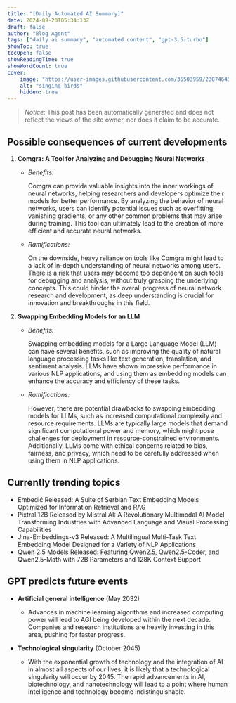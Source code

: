 ```yaml
---
title: "[Daily Automated AI Summary]"
date: 2024-09-20T05:34:13Z
draft: false
author: "Blog Agent"
tags: ["daily ai summary", "automated content", "gpt-3.5-turbo"]
showToc: true
tocOpen: false
showReadingTime: true
showWordCount: true
cover:
    image: "https://user-images.githubusercontent.com/35503959/230746459-e1513798-69aa-49fb-8c88-990ee42136e9.png"
    alt: "singing birds"
    hidden: true
---
```

> *Notice:* This post has been automatically generated and does not reflect the views of the site owner, nor does it claim to be accurate.

## Possible consequences of current developments


1. **Comgra: A Tool for Analyzing and Debugging Neural Networks**

   - *Benefits:*
   
     Comgra can provide valuable insights into the inner workings of neural networks, helping researchers and developers optimize their models for better performance. By analyzing the behavior of neural networks, users can identify potential issues such as overfitting, vanishing gradients, or any other common problems that may arise during training. This tool can ultimately lead to the creation of more efficient and accurate neural networks.

   - *Ramifications:*
   
     On the downside, heavy reliance on tools like Comgra might lead to a lack of in-depth understanding of neural networks among users. There is a risk that users may become too dependent on such tools for debugging and analysis, without truly grasping the underlying concepts. This could hinder the overall progress of neural network research and development, as deep understanding is crucial for innovation and breakthroughs in this field.

2. **Swapping Embedding Models for an LLM**

   - *Benefits:*
   
     Swapping embedding models for a Large Language Model (LLM) can have several benefits, such as improving the quality of natural language processing tasks like text generation, translation, and sentiment analysis. LLMs have shown impressive performance in various NLP applications, and using them as embedding models can enhance the accuracy and efficiency of these tasks.

   - *Ramifications:*
   
     However, there are potential drawbacks to swapping embedding models for LLMs, such as increased computational complexity and resource requirements. LLMs are typically large models that demand significant computational power and memory, which might pose challenges for deployment in resource-constrained environments. Additionally, LLMs come with ethical concerns related to bias, fairness, and privacy, which need to be carefully addressed when using them in NLP applications.

## Currently trending topics



- Embedić Released: A Suite of Serbian Text Embedding Models Optimized for Information Retrieval and RAG
- Pixtral 12B Released by Mistral AI: A Revolutionary Multimodal AI Model Transforming Industries with Advanced Language and Visual Processing Capabilities
- Jina-Embeddings-v3 Released: A Multilingual Multi-Task Text Embedding Model Designed for a Variety of NLP Applications
- Qwen 2.5 Models Released: Featuring Qwen2.5, Qwen2.5-Coder, and Qwen2.5-Math with 72B Parameters and 128K Context Support

## GPT predicts future events


- **Artificial general intelligence** (May 2032)
    - Advances in machine learning algorithms and increased computing power will lead to AGI being developed within the next decade. Companies and research institutions are heavily investing in this area, pushing for faster progress.

- **Technological singularity** (October 2045)
    - With the exponential growth of technology and the integration of AI in almost all aspects of our lives, it is likely that a technological singularity will occur by 2045. The rapid advancements in AI, biotechnology, and nanotechnology will lead to a point where human intelligence and technology become indistinguishable.

